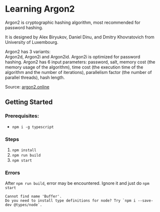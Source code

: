 # Learning Argon2

Argon2 is cryptographic hashing algorithm, most recommended for password hashing.<br>

It is designed by Alex Biryukov, Daniel Dinu, and Dmitry Khovratovich from University of Luxembourg.<br>

Argon2 has 3 variants:<br>
Argon2d, Argon2i and Argon2id. Argon2i is optimized for password hashing. Argon2 has 6 input parameters: password, salt, memory cost (the memory usage of the algorithm), time cost (the execution time of the algorithm and the number of iterations), parallelism factor (the number of parallel threads), hash length.<br>

Source: [argon2.online](https://argon2.online/#:~:text=Argon2%20is%20cryptographic%20hashing%20algorithm,Argon2d%2C%20Argon2i%20and%20Argon2id.)

## Getting Started

### Prerequisites:

-   `npm i -g typescript`

### Steps

1. `npm install`
2. `npm run build`
3. `npm start`

### Errors

After `npm run build`, error may be encountered. Ignore it and just do `npm start`

```
Cannot find name 'Buffer'.
Do you need to install type definitions for node? Try `npm i --save-dev @types/node`.
```
